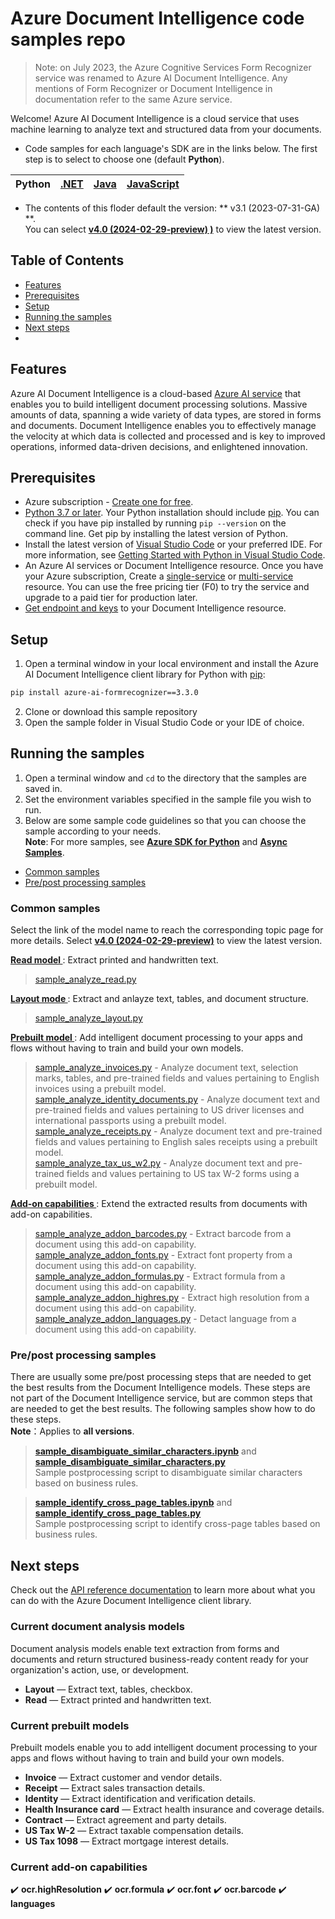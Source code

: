 # **Azure Document Intelligence code samples repo**

> Note: on July 2023, the Azure Cognitive Services Form Recognizer service was renamed to Azure AI Document Intelligence. Any mentions of Form Recognizer or Document Intelligence in documentation refer to the same Azure service.

Welcome! Azure AI Document Intelligence is a cloud service that uses machine learning to analyze text and structured data from your documents. 
- Code samples for each language's SDK are in the links below. The first step is to select to choose one (default **Python**).

|Python| [.NET](.NET(v4.0))|[Java](Java(v4.0))| [JavaScript](JavaScript(v4.0))|
| --- | --- | --- | --- |


- The contents of this floder default the version: ** v3.1 (2023-07-31-GA) **.  
  You can select  **[v4.0 (2024-02-29-preview) )](../main)**  to view the latest version.

## Table of Contents
- [Features](#features)
- [Prerequisites](#prerequisites)
- [Setup](#setup)
- [Running the samples](#running-the-samples)
- [Next steps](#next-steps)
- 
## **Features**
Azure AI Document Intelligence is a cloud-based [Azure AI service](https://learn.microsoft.com/en-us/azure/ai-services/?view=doc-intel-3.1.0) that enables you to build intelligent document processing solutions. Massive amounts of data, spanning a wide variety of data types, are stored in forms and documents. Document Intelligence enables you to effectively manage the velocity at which data is collected and processed and is key to improved operations, informed data-driven decisions, and enlightened innovation.

## **Prerequisites**
* Azure subscription - [Create one for free](https://azure.microsoft.com/free/ai-services/).
* [Python 3.7 or later](https://www.python.org/). Your Python installation should include [pip](https://pip.pypa.io/en/stable/). You can check if you have pip installed by running `pip --version` on the command line. Get pip by installing the latest version of Python.
* Install the latest version of [Visual Studio Code](https://code.visualstudio.com/) or your preferred IDE. For more information, see [Getting Started with Python in Visual Studio Code](https://code.visualstudio.com/docs/python/python-tutorial).
* An Azure AI services or Document Intelligence resource. Once you have your Azure subscription, Create a [single-service](https://aka.ms/single-service) or [multi-service](https://aka.ms/multi-service) resource.
    You can use the free pricing tier (F0) to try the service and upgrade to a paid tier for production later.
* [Get endpoint and keys](https://learn.microsoft.com/en-us/azure/ai-services/document-intelligence/create-document-intelligence-resource?view=doc-intel-3.1.0#get-endpoint-url-and-keys) to your Document Intelligence resource.

## **Setup**

1. Open a terminal window in your local environment and install the Azure AI Document Intelligence client library for Python with [pip][pip]:

```bash
pip install azure-ai-formrecognizer==3.3.0
```

2. Clone or download this sample repository
3. Open the sample folder in Visual Studio Code or your IDE of choice.

## Running the samples
  
1. Open a terminal window and `cd` to the directory that the samples are saved in.
2. Set the environment variables specified in the sample file you wish to run.
3. Below are some sample code guidelines so that you can choose the sample according to your needs.  
**Note**: For more samples, see **[Azure SDK for Python](https://github.com/Azure/azure-sdk-for-python/tree/azure-ai-formrecognizer_3.3.0/sdk/formrecognizer/azure-ai-formrecognizer/samples)** and **[Async Samples](https://github.com/Azure/azure-sdk-for-python/tree/azure-ai-formrecognizer_3.3.0/sdk/formrecognizer/azure-ai-formrecognizer/samples/v3.2_and_later/async_samples)**.
- [Common samples](#common-samples)
- [Pre/post processing samples](#prepost-processing-samples)  
### **Common samples**
Select the link of the model name to reach the corresponding topic page for more details.  Select **[v4.0 (2024-02-29-preview)](../main)** to view the latest version.  

**[ Read model ](Python(v3.1)/Read_model)**: Extract printed and handwritten text.
> [sample_analyze_read.py](Python(v3.1)/Read_model/sample_analyze_read.py) 

 **[ Layout mode ](Python(v3.1)/Layout_model)**: Extract and anlayze text, tables, and document structure.
> [sample_analyze_layout.py](Python(v3.1)/Layout_model/sample_analyze_layout.py)  

 **[ Prebuilt model ](Python(v3.1)/Prebuilt_model)**: Add intelligent document processing to your apps and flows without having to train and build your own models.
>  [sample_analyze_invoices.py](Python(v3.1)/Prebuilt_model/sample_analyze_invoices.py)  - Analyze document text, selection marks, tables, and pre-trained fields and values pertaining to English invoices using a prebuilt model.  
>  [sample_analyze_identity_documents.py](Python(v3.1)/Prebuilt_model/sample_analyze_identity_documents.py)  - Analyze document text and pre-trained fields and values pertaining to US driver licenses and international passports using a prebuilt model.  
> [sample_analyze_receipts.py](Python(v3.1)/Prebuilt_model/sample_analyze_receipts.py) - Analyze document text and pre-trained fields and values pertaining to English sales receipts using a prebuilt model.  
>  [sample_analyze_tax_us_w2.py](Python(v3.1)/Prebuilt_model/sample_analyze_tax_us_w2.py)  - Analyze document text and pre-trained fields and values pertaining to US tax W-2 forms using a prebuilt model. 

**[ Add-on capabilities ](Python(v3.1)/Add-on_capabilities)**: Extend the extracted results from documents with add-on capabilities. 
>  [sample_analyze_addon_barcodes.py](Python(v3.1)/Add-on_capabilities/sample_analyze_addon_barcodes.py) - Extract barcode from a document using this add-on capability.  
>  [sample_analyze_addon_fonts.py](Python(v3.1)/Add-on_capabilities/sample_analyze_addon_fonts.py) - Extract font property from a document using this add-on capability.  
> [sample_analyze_addon_formulas.py](Python(v3.1)/Add-on_capabilities/sample_analyze_addon_formulas.py) - Extract formula from a document using this add-on capability.  
>  [sample_analyze_addon_highres.py](Python(v3.1)/Add-on_capabilities/sample_analyze_addon_highres.py) - Extract high resolution from a document using this add-on capability.  
> [sample_analyze_addon_languages.py](Python(v3.1)/Add-on_capabilities/sample_analyze_addon_languages.py) - Detact language from a document using this add-on capability.  

### **Pre/post processing samples**
There are usually some pre/post processing steps that are needed to get the best results from the Document Intelligence models. These steps are not part of the Document Intelligence service, but are common steps that are needed to get the best results. The following samples show how to do these steps.  
**Note**：Applies to **all versions**.    

>**[sample_disambiguate_similar_characters.ipynb](Python(v3.1)/Pre_or_post_processing_samples/sample_disambiguate_similar_characters.ipynb)** and **[sample_disambiguate_similar_characters.py](Python(v3.1)/Pre_or_post_processing_samples/sample_disambiguate_similar_characters.py)**  
Sample postprocessing script to disambiguate similar characters based on business rules.

> **[sample_identify_cross_page_tables.ipynb](Python(v3.1)/Pre_or_post_processing_samples/sample_identify_cross_page_tables.ipynb)** and **[sample_identify_cross_page_tables.py](Python(v3.1)/Pre_or_post_processing_samples/sample_identify_cross_page_tables.py)**  
Sample postprocessing script to identify cross-page tables based on business rules. 

## **Next steps**

Check out the [API reference documentation][python-di-ref-docs] to learn more about
what you can do with the Azure Document Intelligence client library.

  
[azure_identity]: https://github.com/Azure/azure-sdk-for-python/tree/main/sdk/identity/azure-identity

[pip]: https://pypi.org/project/pip/

[azure_identity_pip]: https://pypi.org/project/azure-identity/
[python-di-ref-docs]: https://aka.ms/azsdk/python/documentintelligence/docs
[get-endpoint-instructions]: https://github.com/Azure/azure-sdk-for-python/blob/main/sdk/documentintelligence/azure-ai-documentintelligence/README.md#get-the-endpoint
[get-key-instructions]: https://github.com/Azure/azure-sdk-for-python/blob/main/sdk/documentintelligence/azure-ai-documentintelligence/README.md#get-the-api-key 
[changelog]: https://github.com/Azure/azure-sdk-for-python/blob/main/sdk/documentintelligence/azure-ai-documentintelligence/CHANGELOG.md

### Current document analysis models

Document analysis models enable text extraction from forms and documents and return structured business-ready content ready for your organization's action, use, or development.

* **Layout** — Extract text, tables, checkbox.
* **Read** — Extract printed and handwritten text.


### Current prebuilt models

Prebuilt models enable you to add intelligent document processing to your apps and flows without having to train and build your own models.

* **Invoice** — Extract customer and vendor details.
* **Receipt** — Extract sales transaction details.
* **Identity** — Extract identification and verification details.
* **Health Insurance card** — Extract health insurance and coverage details.
* **Contract** — Extract agreement and party details.
* **US Tax W-2** — Extract taxable compensation details.
* **US Tax 1098** — Extract mortgage interest details.

### Current add-on capabilities

✔️ **ocr.highResolution** 
✔️ **ocr.formula**
✔️ **ocr.font**
✔️ **ocr.barcode**
✔️ **languages**

